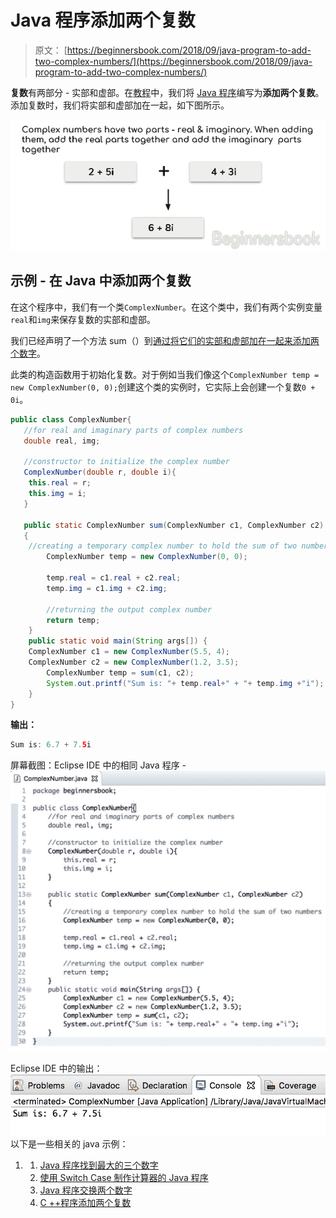 # Java 程序添加两个复数

> 原文： [https://beginnersbook.com/2018/09/java-program-to-add-two-complex-numbers/](https://beginnersbook.com/2018/09/java-program-to-add-two-complex-numbers/)

**复数**有两部分 - 实部​​和虚部。在[教程](https://beginnersbook.com/java-tutorial-for-beginners-with-examples/)中，我们将 [Java 程序](https://beginnersbook.com/2017/09/java-examples/)编写为**添加两个复数**。添加复数时，我们将实部和虚部加在一起，如下图所示。

![Java Add two complex numbers](img/5eaa4e0fc0f7f11eb74fdac82dd5bf0e.jpg)

## 示例 - 在 Java 中添加两个复数

在这个程序中，我们有一个类`ComplexNumber`。在这个类中，我们有两个实例变量`real`和`img`来保存复数的实部和虚部。

我们已经声明了一个方法 sum（）到[通过将它们的实部和虚部加在一起来添加两个数字](https://beginnersbook.com/2017/09/java-program-to-add-two-numbers/)。

此类的构造函数用于初始化复数。对于例如当我们像这个`ComplexNumber temp = new ComplexNumber(0, 0);`创建这个类的实例时，它实际上会创建一个复数`0 + 0i`。

```java
public class ComplexNumber{
   //for real and imaginary parts of complex numbers
   double real, img;

   //constructor to initialize the complex number
   ComplexNumber(double r, double i){
	this.real = r;
	this.img = i;
   }

   public static ComplexNumber sum(ComplexNumber c1, ComplexNumber c2)
   {
	//creating a temporary complex number to hold the sum of two numbers
        ComplexNumber temp = new ComplexNumber(0, 0);

        temp.real = c1.real + c2.real;
        temp.img = c1.img + c2.img;

        //returning the output complex number
        return temp;
    }
    public static void main(String args[]) {
	ComplexNumber c1 = new ComplexNumber(5.5, 4);
	ComplexNumber c2 = new ComplexNumber(1.2, 3.5);
        ComplexNumber temp = sum(c1, c2);
        System.out.printf("Sum is: "+ temp.real+" + "+ temp.img +"i");
    }
}
```

**输出：**

```java
Sum is: 6.7 + 7.5i
```

屏幕截图：Eclipse IDE 中的相同 Java 程序 -
![Java Program to add two complex numbers in Eclipse IDE](img/df739d0635d5ca08d3bf9fc4fa0ae14d.jpg)

Eclipse IDE 中的输出：
![Output of adding two complex numbers in Java](img/a07e9d66f422151a560a47954b57acb7.jpg)
以下是一些相关的 java 示例：

1.  1.  [Java 程序找到最大的三个数字](https://beginnersbook.com/2017/09/java-program-to-find-largest-of-three-numbers/)
    2.  [使用 Switch Case 制作计算器的 Java 程序](https://beginnersbook.com/2017/09/java-program-to-make-a-calculator-using-switch-case/)
    3.  [Java 程序交换两个数字](https://beginnersbook.com/2017/09/java-program-to-swap-two-numbers-using-bitwise-xor-operator/)
    4.  [C ++程序添加两个复数](https://beginnersbook.com/2017/12/c-program-to-add-complex-numbers/)
